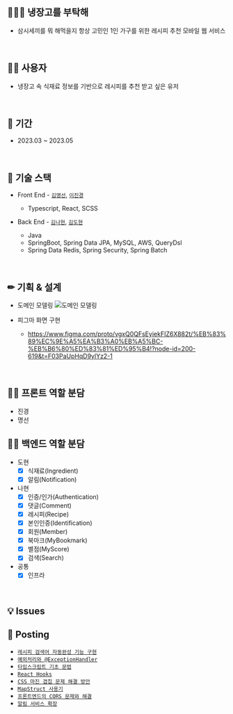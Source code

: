 

## 👨‍👨‍👧 냉장고를 부탁해
  - 삼시세끼를 뭐 해먹을지 항상 고민인 1인 가구를 위한 레시피 추천 모바일 웹 서비스
 
 <br>
 
 ## 🤷‍♂️ 사용자
  - 냉장고 속 식재료 정보를 기반으로 레시피를 추천 받고 싶은 유저

<br>

## 📆 기간
  - 2023.03 ~ 2023.05

<br>

## 📗 기술 스택
  - Front End - [`김명선`](https://github.com/mxxseonkim), [`이진경`](https://github.com/j-kyung99)
    - Typescript, React, SCSS
    
  - Back End - [`김나현`](https://github.com/xiu0327), [`김도현`](https://github.com/ehgus5825)
    - Java
    - SpringBoot, Spring Data JPA, MySQL, AWS, QueryDsl
    - Spring Data Redis, Spring Security, Spring Batch

<br>

## ✏ 기획 & 설계
- 도메인 모델링
![도메인 모델링](https://github.com/xiu0327/2023-refrigerator-recipe/assets/78461009/bc31d72b-0fcd-4249-b2a0-99604bca79d5)

- 피그마 화면 구현
  - https://www.figma.com/proto/vgxQ0QFsEyiekFIZ6X882t/%EB%83%89%EC%9E%A5%EA%B3%A0%EB%A5%BC-%EB%B6%80%ED%83%81%ED%95%B4!?node-id=200-619&t=F03PaUpHqD9ylYz2-1

<br>

## 🐱‍💻 프론트 역할 분담
  - 진경
  - 명선

## 🐱‍💻 백엔드 역할 분담
  - 도현
    - [x] 식재료(Ingredient)
    - [x] 알림(Notification)
  - 나현
    - [x] 인증/인가(Authentication)
    - [x] 댓글(Comment)
    - [x] 레시피(Recipe)
    - [x] 본인인증(Identification)
    - [x] 회원(Member)
    - [x] 북마크(MyBookmark)
    - [x] 별점(MyScore)
    - [x] 검색(Search)
  - 공통
    - [x] 인프라

<br>

## 💡 Issues


## 📝 Posting
  - [`레시피 검색어 자동완성 기능 구현`](https://adaptive-hen-d10.notion.site/65362f6e73634a749f11403db26e333f)
  - [`예외처리와 @ExceptionHandler`](https://adaptive-hen-d10.notion.site/ExceptionHandler-afb5de76a1f64f20a3be92be19c8f9bb)
  - [`타입스크립트 기초 문법`](https://adaptive-hen-d10.notion.site/0003bc722dfa4f03b3ffa93d09563381)
  - [`React Hooks`](https://adaptive-hen-d10.notion.site/React-Hooks-60254364843a4a969fabd8290aa7b777)
  - [`CSS 마진 겹칩 문제 해결 방안`](https://adaptive-hen-d10.notion.site/CSS-69907310f2514ad1a2261b11ada4d5ed)
  - [`MapStruct 사용기`](https://adaptive-hen-d10.notion.site/MapStruct-1b73a85d98ad482c93656210553c3bed)
  - [`프론트엔드의 CORS 문제와 해결`](https://adaptive-hen-d10.notion.site/CORS-12371bc3965a4a9db63ebe9bf7a9f582)
  - [`알림 서비스 확장`](https://adaptive-hen-d10.notion.site/d0a6ae820c26452e9f059b888e5a07b7)

